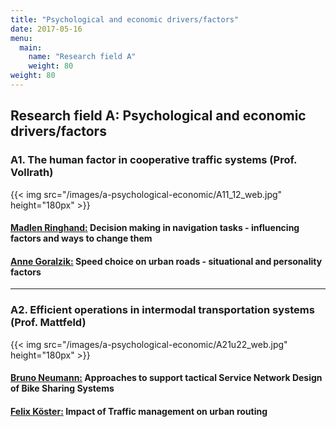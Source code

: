 ```yaml
---
title: "Psychological and economic drivers/factors"
date: 2017-05-16
menu:
  main:
    name: "Research field A"
    weight: 80
weight: 80
---
```


## Research field A: Psychological and economic drivers/factors

### A1. The human factor in cooperative traffic systems (Prof. Vollrath)

{{< img src="/images/a-psychological-economic/A11_12_web.jpg" height="180px" >}}

#### [Madlen Ringhand:](/) Decision making in navigation tasks - influencing factors and ways to change them

#### [Anne Goralzik:](/) Speed choice on urban roads - situational and personality factors

---

### A2. Efficient operations in intermodal transportation systems (Prof. Mattfeld)

{{< img src="/images/a-psychological-economic/A21u22_web.jpg" height="180px" >}}

#### [Bruno Neumann:](/) Approaches to support tactical Service Network Design of Bike Sharing Systems

#### [Felix Köster:](/) Impact of Traffic management on urban routing

